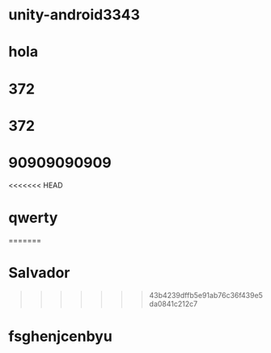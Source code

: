 # unity-android3343
# hola
# 372
# 372
# 90909090909
<<<<<<< HEAD
# qwerty
=======
# Salvador
>>>>>>> 43b4239dffb5e91ab76c36f439e5da0841c212c7

# fsghenjcenbyu
